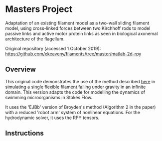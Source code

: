 # Masters Project

Adaptation of an existing filament model as a two-wall sliding filament model, using cross-linked forces between two Kirchhoff rods to model passive links and active motor protein links as seen in biological axonemal architecture of the flagellum.

Original repository (accessed 1 October 2019): https://github.com/ekeaveny/filaments/tree/master/matlab-2d-rpy

## Overview
This original code demonstrates the use of the method described [here](https://arxiv.org/abs/1903.12609) in simulating a single flexible filament falling under gravity in an infinite domain. This version adapts the code for modelling the dynamics of swimming microorganisms in Stokes Flow.

It uses the 'EJBb' version of Broyden's method (Algorithm 2 in the paper) with a reduced 'robot arm' system of nonlinear equations. For the hydrodynamic solver, it uses the RPY tensors.

## Instructions
